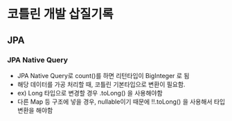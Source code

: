 # 코틀린 개발 삽질기록

## JPA
### JPA Native Query
* JPA Native Query로 count()를 하면 리턴타입이 BigInteger 로 됨
* 해당 데이터를 가공 처리할 때, 코틀린 기본타입으로 변환이 필요함.
* ex) Long 타입으로 변경할 경우 .toLong() 을 사용해야함
* 다른 Map 등 구조에 넣을 경우, nullable이기 때문에 !!.toLong() 을 사용해서 타입변환을 해야함
